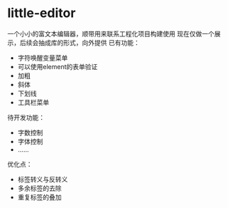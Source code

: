 # little-editor
一个小小的富文本编辑器，顺带用来联系工程化项目构建使用
现在仅做一个展示，后续会抽成库的形式，向外提供
已有功能：
- 字符唤醒变量菜单
- 可以使用element的表单验证
- 加粗
- 斜体
- 下划线
- 工具栏菜单

待开发功能：
- 字数控制
- 字体控制
- ……

优化点：
- 标签转义与反转义
- 多余标签的去除
- 重复标签的叠加

